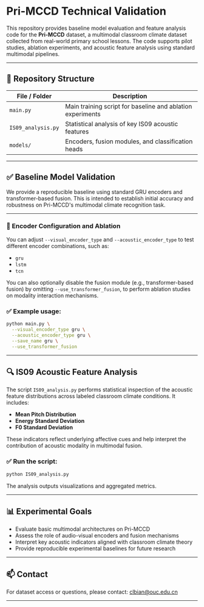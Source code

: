 # Pri-MCCD Technical Validation

This repository provides baseline model evaluation and feature analysis code for the **Pri-MCCD** dataset, a multimodal classroom climate dataset collected from real-world primary school lessons. The code supports pilot studies, ablation experiments, and acoustic feature analysis using standard multimodal pipelines.

---

## 📂 Repository Structure

| File / Folder         | Description                                                                 |
|------------------------|-----------------------------------------------------------------------------|
| `main.py`             | Main training script for baseline and ablation experiments                  |
| `IS09_analysis.py`    | Statistical analysis of key IS09 acoustic features                          |
| `models/`             | Encoders, fusion modules, and classification heads                          |


---

## ✅ Baseline Model Validation 

We provide a reproducible baseline using standard GRU encoders and transformer-based fusion. This is intended to establish initial accuracy and robustness on Pri-MCCD's multimodal climate recognition task.

---

### 🔧 Encoder Configuration and Ablation

You can adjust `--visual_encoder_type` and `--acoustic_encoder_type` to test different encoder combinations, such as:

- `gru`
- `lstm`
- `tcn`



You can also optionally disable the fusion module (e.g., transformer-based fusion)  by omitting `--use_transformer_fusion`, to perform ablation studies on modality interaction mechanisms.

### ✅ Example usage:

```bash
python main.py \
  --visual_encoder_type gru \
  --acoustic_encoder_type gru \
  --save_name gru \
  --use_transformer_fusion
````

---

## 🔍 IS09 Acoustic Feature Analysis

The script `IS09_analysis.py` performs statistical inspection of the acoustic feature distributions across labeled classroom climate conditions. It includes:

* **Mean Pitch Distribution**
* **Energy Standard Deviation**
* **F0 Standard Deviation**


These indicators reflect underlying affective cues and help interpret the contribution of acoustic modality in multimodal fusion.

### ✅ Run the script:

```bash
python IS09_analysis.py
```

The analysis outputs visualizations and aggregated metrics.

---

## 📊 Experimental Goals

* Evaluate basic multimodal architectures on Pri-MCCD
* Assess the role of audio-visual encoders and fusion mechanisms
* Interpret key acoustic indicators aligned with classroom climate theory
* Provide reproducible experimental baselines for future research

---

## 📫 Contact

For dataset access or questions, please contact:
clbian@ouc.edu.cn

---





